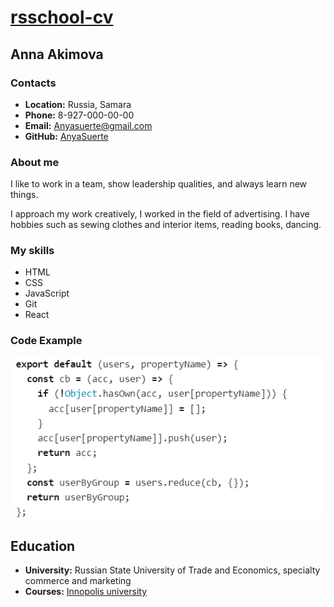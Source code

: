 # [rsschool-cv](https://github.com/AnyaSuerte/rsschool-cv)

## Anna Akimova

### Contacts

* __Location:__ Russia, Samara
* __Phone:__ 8-927-000-00-00
* __Email:__ <Anyasuerte@gmail.com>
* __GitHub:__ [AnyaSuerte](https://github.com/AnyaSuerte)

### About me

I like to work in a team, show leadership qualities, and always learn new things.

I approach my work creatively, I worked in the field of advertising. I have hobbies such as sewing clothes and interior items, reading books, dancing.

### My skills

* HTML
* CSS
* JavaScript
* Git
* React

### Code Example

![code](code.png)

## Education

* __University:__ Russian State University of Trade and Economics, specialty commerce and marketing
* __Courses:__ [Innopolis university](https://stc.innopolis.university/)
